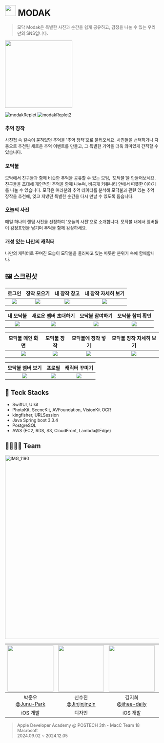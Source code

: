 # <img width="35" src="https://github.com/user-attachments/assets/8c576c5b-8695-4bb4-81d2-524f4a4bdc04"> MODAK

> 모닥 Modak은 특별한 사진과 순간을 쉽게 공유하고, 감정을 나눌 수 있는 우리만의 SNS입니다.

[<img width="220" src="https://github.com/user-attachments/assets/1e5a21a3-8bc8-40d2-b2d1-e0e75b3b2c0e">](https://apps.apple.com/kr/app/modak-%EB%AA%A8%EB%8B%A5/id6737128650)

![modakReplet](https://github.com/user-attachments/assets/29cafea7-99ef-4d11-b8d2-a6d6ed066406)
![modakReplet2](https://github.com/user-attachments/assets/40aafc46-f192-42ec-8e15-3c16ad8ea6aa)

### 추억 장작
사진첩 속 깊숙이 묻혀있던 추억을 '추억 장작'으로 불러오세요. 사진들을 선택하거나 자동으로 추천된 새로운 추억 이벤트를 만들고, 그 특별한 기억을 더욱 의미있게 간직할 수 있습니다.

### 모닥불
모닥에서 친구들과 함께 비슷한 추억을 공유할 수 있는 모임, '모닥불'을 만들어보세요. 친구들을 초대해 개인적인 추억을 함께 나누며, 비공개 커뮤니티 안에서 따뜻한 이야기를 나눌 수 있습니다. 
모닥은 여러분의 추억 데이터를 분석해 모닥불과 관련 있는 추억 장작을 추천해, 잊고 지냈던 특별한 순간을 다시 만날 수 있도록 돕습니다.

### 오늘의 사진
매일 하나의 랜덤 사진을 선정하여 '오늘의 사진'으로 소개합니다. 모닥불 내에서 멤버들이 감정표현을 남기며 추억을 함께 감상하세요.

### 개성 있는 나만의 캐릭터
나만의  캐릭터로 꾸며진 모습이 모닥불을 둘러싸고 있는 따뜻한 분위기 속에 함께합니다.

## 🖼️ 스크린샷

| 로그인 | 장작 모으기 | 내 장작 창고 | 내 장작 자세히 보기 |
|:---:|:---:|:---:|:---:|
|<img src="https://github.com/user-attachments/assets/536b3a01-7753-4688-a756-383b10481c56">|<img src="https://github.com/user-attachments/assets/de4369f9-d3df-4e66-8793-cd25a370978e">|<img src="https://github.com/user-attachments/assets/94dca5ca-f171-40d5-90a8-5469af5f31c9">|<img src="https://github.com/user-attachments/assets/ea635236-2e7a-4ca3-b4f9-618fb983cb69">|

| 내 모닥불 | 새로운 멤버 초대하기 | 모닥불 참여하기 | 모닥불 참여 확인 |
|:---:|:---:|:---:|:---:|
|<img src="https://github.com/user-attachments/assets/39062b7f-6ed0-416c-a488-aa601b5b2aed">|<img src="https://github.com/user-attachments/assets/106f52f1-f1c5-46fc-bc27-fc2370167549">|<img src="https://github.com/user-attachments/assets/404acb93-a111-4f3c-a8e3-3e6cd0e72e79">|<img src="https://github.com/user-attachments/assets/06f37323-10c2-4d50-aa49-3fed98488baf">|

| 모닥불 메인 화면 | 모닥불 장작 | 모닥불에 장작 넣기 | 모닥불 장작 자세히 보기 |
|:---:|:---:|:---:|:---:|
|<img src="https://github.com/user-attachments/assets/c485579d-94f9-4bd3-b74d-cdda31ddc515">|<img src="https://github.com/user-attachments/assets/1f1f6b96-db24-4636-a495-aed82f344729">|<img src="https://github.com/user-attachments/assets/ee2769e0-8d1b-43b5-bd27-33535e2c0787">|<img src="https://github.com/user-attachments/assets/f069ad29-8e70-426c-885a-e8197ec33d64">|

| 모닥불 멤버 보기 | 프로필 | 캐릭터 꾸미기 |
|:---:|:---:|:---:|
|<img src="https://github.com/user-attachments/assets/8030a8ea-2181-4372-87ff-1f01e228d969">|<img src="https://github.com/user-attachments/assets/68689a48-1528-477f-89fe-4561598e74d5">|<img src="https://github.com/user-attachments/assets/97a57430-2503-4586-9d9e-e5df8ab1964e">|

## 🎁 Teck Stacks

- SwiftUI, UIkit
- PhotoKit, SceneKit, AVFoundation, VisionKit OCR
- kingfisher, URLSession
- Java Spring boot 3.3.4
- PostgreSQL
- AWS (EC2, RDS, S3, CloudFront, Lambda@Edge)

## 👨‍👨‍👦‍👦 Team

<img width="600" alt="IMG_1190" src="https://github.com/user-attachments/assets/064ca8b8-3a90-41c0-a378-e7e1fff4fefb">

|<img src="https://avatars.githubusercontent.com/u/99196087?v=4" width="150" height="150"/>|<img src="https://avatars.githubusercontent.com/u/149608045?v=4" width="150" height="150"/>|<img src="https://avatars.githubusercontent.com/u/66589666?v=4" width="150" height="150"/>|<img src="https://avatars.githubusercontent.com/u/77305722?v=4" width="150" height="150"/>|<img src="https://avatars.githubusercontent.com/u/83539914?v=4" width="150" height="150"/>|
|:-:|:-:|:-:|:-:|:-:|
|박준우<br/>[@Junu-Park](https://github.com/Junu-Park)|신수진<br/>[@Jinjinjinzin](https://github.com/Jinjinjinzin)|김지희<br/>[@jihee-daily](https://github.com/jihee-daily)|이상현<br/>[@dgh06175](https://github.com/dgh06175)|진윤겸<br/>[@Younkyum](https://github.com/Younkyum)|
|iOS 개발|디자인|iOS 개발|서버 개발|프로젝트 매니저|

> Apple Developer Academy @ POSTECH 3th - MacC Team 18 Macrosoft<br>
> 2024.09.02 ~ 2024.12.05
